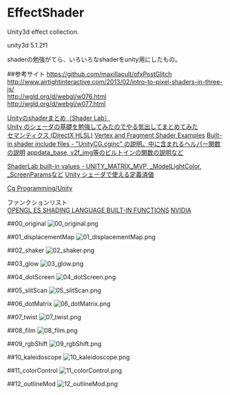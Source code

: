 # EffectShader
Unity3d effect collection.

unity3d 5.1.2f1

shaderの勉強がてら、いろいろなshaderをunity用にしたもの。

##参考サイト
https://github.com/maxillacult/ofxPostGlitch  
http://www.airtightinteractive.com/2013/02/intro-to-pixel-shaders-in-three-js/  
http://wgld.org/d/webgl/w076.html  
http://wgld.org/d/webgl/w077.html  

[Unityのshaderまとめ（Shader Lab）](http://unity-game.blogspot.jp/2014/06/shader.html)  
[Unity のシェーダの基礎を勉強してみたのでやる気出してまとめてみた](http://tips.hecomi.com/entry/2014/03/16/233943)  
[セマンティクス (DirectX HLSL)](https://msdn.microsoft.com/ja-jp/library/bb509647(v=vs.85).aspx)  
[Vertex and Fragment Shader Examples](http://docs.unity3d.com/Manual/SL-VertexFragmentShaderExamples.html)
[Built-in shader include files - "UnityCG.cginc" の説明。中に含まれるヘルパー関数の説明](http://docs.unity3d.com/Manual/SL-BuiltinIncludes.html)
[appdata_base, v2f_img等のビルトインの関数の説明など](http://wiki.unity3d.com/index.php/Shader_Code)

[ShaderLab built-in values - UNITY_MATRIX_MVP, _ModelLightColor, _ScreenParamsなど](http://docs.unity3d.com/Manual/SL-BuiltinValues.html)
[Unity シェーダで使える定義済値](http://qiita.com/edo_m18/items/591925d7fc960d843afa)

[Cg Programming/Unity](http://en.wikibooks.org/wiki/Cg_Programming/Unity)

ファンクションリスト  
[OPENGL ES SHADING LANGUAGE BUILT-IN FUNCTIONS](http://www.shaderific.com/glsl-functions/)
[NVIDIA](http://http.developer.nvidia.com/CgTutorial/cg_tutorial_appendix_e.html)


##00_original
![00_original.png](sample_images/00_original.png)

##01_displacementMap
![01_displacementMap.png](sample_images/01_displacementMap.png)

##02_shaker
![02_shaker.png](sample_images/02_shaker.png)

##03_glow
![03_glow.png](sample_images/03_glow.png)

##04_dotScreen
![04_dotScreen.png](sample_images/04_dotScreen.png)

##05_slitScan
![05_slitScan.png](sample_images/05_slitScan.png)

##06_dotMatrix
![06_dotMatrix.png](sample_images/06_dotMatrix.png)

##07_twist
![07_twist.png](sample_images/07_twist.png)

##08_film
![08_film.png](sample_images/08_film.png)

##09_rgbShift
![09_rgbShift.png](sample_images/09_rgbShift.png)

##10_kaleidoscope
![10_kaleidoscope.png](sample_images/10_kaleidoscope.png)

##11_colorControl
![11_colorControl.png](sample_images/11_colorControl.png)

##12_outlineMod
![12_outlineMod.png](sample_images/12_outlineMod.png)
